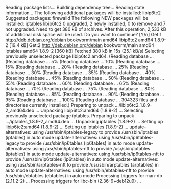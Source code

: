Reading package lists...
Building dependency tree...
Reading state information...
The following additional packages will be installed:
  libip6tc2
Suggested packages:
  firewalld
The following NEW packages will be installed:
  iptables libip6tc2
0 upgraded, 2 newly installed, 0 to remove and 7 not upgraded.
Need to get 380 kB of archives.
After this operation, 2,533 kB of additional disk space will be used.
Do you want to continue? [Y/n] Get:1 http://deb.debian.org/debian bookworm/main amd64 libip6tc2 amd64 1.8.9-2 [19.4 kB]
Get:2 http://deb.debian.org/debian bookworm/main amd64 iptables amd64 1.8.9-2 [360 kB]
Fetched 380 kB in 15s (25.1 kB/s)
Selecting previously unselected package libip6tc2:amd64.
(Reading database ... 
(Reading database ... 5%
(Reading database ... 10%
(Reading database ... 15%
(Reading database ... 20%
(Reading database ... 25%
(Reading database ... 30%
(Reading database ... 35%
(Reading database ... 40%
(Reading database ... 45%
(Reading database ... 50%
(Reading database ... 55%
(Reading database ... 60%
(Reading database ... 65%
(Reading database ... 70%
(Reading database ... 75%
(Reading database ... 80%
(Reading database ... 85%
(Reading database ... 90%
(Reading database ... 95%
(Reading database ... 100%
(Reading database ... 304323 files and directories currently installed.)
Preparing to unpack .../libip6tc2_1.8.9-2_amd64.deb ...
Unpacking libip6tc2:amd64 (1.8.9-2) ...
Selecting previously unselected package iptables.
Preparing to unpack .../iptables_1.8.9-2_amd64.deb ...
Unpacking iptables (1.8.9-2) ...
Setting up libip6tc2:amd64 (1.8.9-2) ...
Setting up iptables (1.8.9-2) ...
update-alternatives: using /usr/sbin/iptables-legacy to provide /usr/sbin/iptables (iptables) in auto mode
update-alternatives: using /usr/sbin/ip6tables-legacy to provide /usr/sbin/ip6tables (ip6tables) in auto mode
update-alternatives: using /usr/sbin/iptables-nft to provide /usr/sbin/iptables (iptables) in auto mode
update-alternatives: using /usr/sbin/ip6tables-nft to provide /usr/sbin/ip6tables (ip6tables) in auto mode
update-alternatives: using /usr/sbin/arptables-nft to provide /usr/sbin/arptables (arptables) in auto mode
update-alternatives: using /usr/sbin/ebtables-nft to provide /usr/sbin/ebtables (ebtables) in auto mode
Processing triggers for man-db (2.11.2-2) ...
Processing triggers for libc-bin (2.36-9+deb12u9) ...
